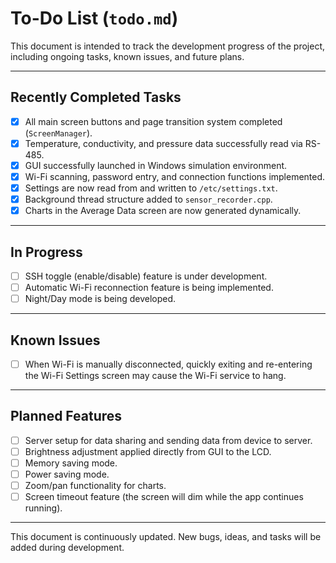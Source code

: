 # To-Do List (`todo.md`)

This document is intended to track the development progress of the project, including ongoing tasks, known issues, and future plans.

---

## Recently Completed Tasks

- [x] All main screen buttons and page transition system completed (`ScreenManager`).
- [x] Temperature, conductivity, and pressure data successfully read via RS-485.
- [x] GUI successfully launched in Windows simulation environment.
- [x] Wi-Fi scanning, password entry, and connection functions implemented.
- [x] Settings are now read from and written to `/etc/settings.txt`.
- [x] Background thread structure added to `sensor_recorder.cpp`.
- [x] Charts in the Average Data screen are now generated dynamically.

---

## In Progress

- [ ] SSH toggle (enable/disable) feature is under development.
- [ ] Automatic Wi-Fi reconnection feature is being implemented.
- [ ] Night/Day mode is being developed.

---

## Known Issues

- [ ] When Wi-Fi is manually disconnected, quickly exiting and re-entering the Wi-Fi Settings screen may cause the Wi-Fi service to hang.

---

## Planned Features

- [ ] Server setup for data sharing and sending data from device to server.
- [ ] Brightness adjustment applied directly from GUI to the LCD.
- [ ] Memory saving mode.
- [ ] Power saving mode.
- [ ] Zoom/pan functionality for charts.
- [ ] Screen timeout feature (the screen will dim while the app continues running).

---

This document is continuously updated. New bugs, ideas, and tasks will be added during development.
